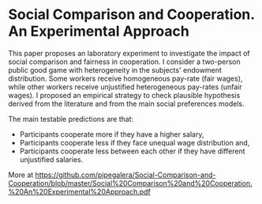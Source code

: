 # Social Comparison and Cooperation. An Experimental Approach
This paper proposes an laboratory experiment to investigate the impact of social comparison and fairness in cooperation. I consider a two-person public good game with heterogeneity in the subjects' endowment distribution. Some workers receive homogeneous pay-rate (fair wages), while other workers receive unjustified heterogeneous pay-rates (unfair wages). I proposed an empirical strategy to check plausible hypothesis derived from the literature and from the main social preferences models. 

The main testable predictions are that: 

* Participants cooperate more if they have a higher salary,
* Participants cooperate less if they face unequal wage distribution and,
* Participants cooperate less between each other if they have different unjustified salaries.

More at https://github.com/pipegalera/Social-Comparison-and-Cooperation/blob/master/Social%20Comparison%20and%20Cooperation.%20An%20Experimental%20Approach.pdf
